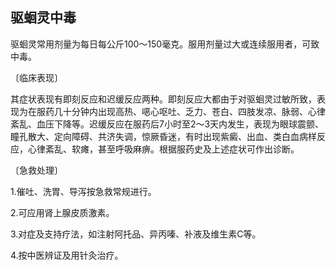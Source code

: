 ## 驱蛔灵中毒

驱蛔灵常用剂量为每日每公斤100〜150毫克。服用剂量过大或连续服用者，可致中毒。

〔临床表现〕

其症状表现有即刻反应和迟缓反应两种。即刻反应大都由于对驱蛔灵过敏所致，表现为在服药几十分钟内出现高热、𫫇心呕吐、乏力、苍白、四肢发凉、脉弱、心律紊乱、血压下降等。迟缓反应在服药后7小时至2〜3天内发生，表现为眼球震颤、瞳孔散大、定向障碍、共济失调，惊厥昏迷，有时出现紫癜、出血、类白血病样反应，心律紊乱、软瘫，甚至呼吸麻痹。根据服药史及上述症状可作出诊断。

〔急救处理〕

1.催吐、洗胃、导泻按急救常规进行。

2.可应用肾上腺皮质激素。

3.对症及支持疗法，如注射阿托品、异丙嗪、补液及维生素C等。

4.按中医辨证及用针灸治疗。
